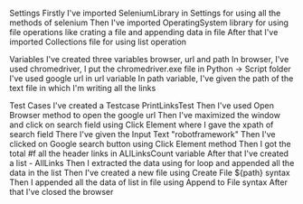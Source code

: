 Settings
Firstly I've imported SeleniumLibrary in Settings for using all the methods of selenium
Then I've imported OperatingSystem library for using file operations like crating a file and appending data in file
After that I've imported Collections file for using list operation

Variables
I've created three variables browser, url and path
In browser, I've used chromedriver, I put the chromedriver.exe file in Python -> Script folder
I've used google url in url variable
In path variable, I've given the path of the text file in which I'm writing all the links

Test Cases
I've created a Testcase PrintLinksTest
Then I've used Open Browser method to open the google url
Then I've maximized the window and click on search field using Click Element where I gave the xpath of search field
There I've given the Input Text "robotframework"
Then I've clicked on Google search button using Click Element method
Then I got the total #f all the header links in ALlLinksCount variable
After that I've created a list - AllLinks
Then I extracted the data using for loop and appended all the data in the list
Then I've created a new file using Create File ${path} syntax
Then I appended all the data of list in file using Append to File syntax
After that I've closed the browser

